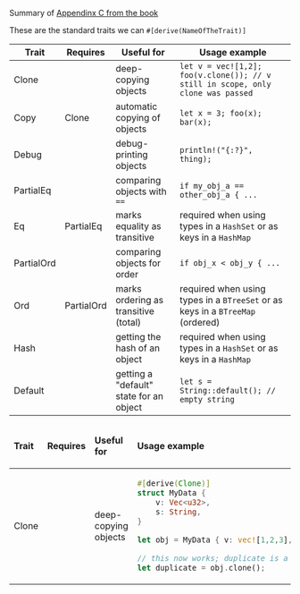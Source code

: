 Summary of [Appendinx C from the book](https://doc.rust-lang.org/book/appendix-03-derivable-traits.html)

These are the standard traits we can `#[derive(NameOfTheTrait)]`

| Trait | Requires | Useful for | Usage example |
| --- | --- | --- | --- |
| Clone | | deep-copying objects | `let v = vec![1,2]; foo(v.clone()); // v still in scope, only clone was passed` |
| Copy | Clone | automatic copying of objects | `let x = 3; foo(x); bar(x);` |
| Debug | | debug-printing objects | `println!("{:?}", thing);` |
| PartialEq | | comparing objects with `==` | `if my_obj_a == other_obj_a { ... ` |
| Eq | PartialEq | marks equality as transitive | required when using types in a `HashSet` or as keys in a `HashMap` |
| PartialOrd | | comparing objects for order | `if obj_x < obj_y { ...` |
| Ord | PartialOrd | marks ordering as transitive (total) | required when using types in a `BTreeSet` or as keys in a `BTreeMap` (ordered) |
| Hash | | getting the hash of an object | required when using types in a `HashSet` or as keys in a `HashMap` |
| Default | | getting a "default" state for an object | `let s = String::default(); // empty string` |

<table>
<thead><tr>

<td>

**Trait**

</td>
<td>

**Requires**

</td>
<td>

**Useful for**

</td>
<td>

**Usage example**

</td>

</tr></thead>
<tbody>

<tr>
<td>
Clone
</td>
<td>

</td>
<td>
deep-copying objects
</td>
<td>

```rust
#[derive(Clone)]
struct MyData {
    v: Vec<u32>,
    s: String,
}

let obj = MyData { v: vec![1,2,3], s: "abcd".into() };

// this now works; duplicate is a deep copy
let duplicate = obj.clone();
```

</td>
</tr>

</tbody>
